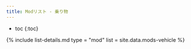 ```yaml
---
title: Modリスト - 乗り物
---
```


- toc
{:toc}

{% include list-details.md
  type = "mod"
  list = site.data.mods-vehicle
%}
